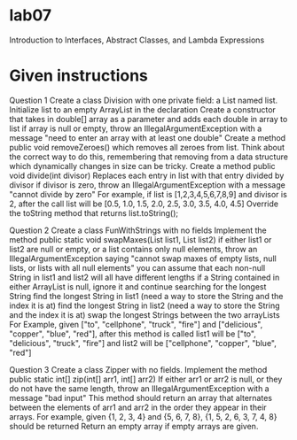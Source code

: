 # lab07

Introduction to Interfaces, Abstract Classes, and Lambda Expressions

# Given instructions

Question 1
Create a class Division with one private field: a List<Double> named list.
Initialize list to an empty ArrayList in the declaration
Create a constructor that takes in double[] array as a parameter and adds each double in array to list
if array is null or empty, throw an IllegalArgumentException with a message "need to enter an array with at least one double"
Create a method public void removeZeroes() which removes all zeroes from list. Think about the correct way to do this, remembering that removing from a data structure which dynamically changes in size can be tricky. 
Create a method public void divide(int divisor)
Replaces each entry in list with that entry divided by divisor
if divisor is zero, throw an IllegalArgumentException with a message "cannot divide by zero"
For example, if list is [1,2,3,4,5,6,7,8,9] and divisor is 2, after the call list will be [0.5, 1.0, 1.5, 2.0, 2.5, 3.0, 3.5, 4.0, 4.5]
Override the toString method that returns list.toString();
  
Question 2
Create a class FunWithStrings with no fields
Implement the method public static void swapMaxes(List<String> list1, List<String> list2)
if either list1 or list2 are null or empty, or a list contains only null elements, throw an IllegalArgumentException saying "cannot swap maxes of empty lists, null lists, or lists with all null elements"
you can assume that each non-null String in list1 and list2 will all have different lengths
if a String contained in either ArrayList is null, ignore it and continue searching for the longest String
find the longest String in list1 (need a way to store the String and the index it is at)
find the longest String in list2 (need a way to store the String and the index it is at)
swap the longest Strings between the two arrayLists
For Example, given ["to", "cellphone", "truck", "fire"] and ["delicious", "copper", "blue", "red"], after this method is called list1 will be ["to", "delicious", "truck", "fire"] and list2 will be ["cellphone", "copper", "blue", "red"]

Question 3
Create a class Zipper with no fields.
Implement the method public static int[] zip(int[] arr1, int[] arr2)
If either arr1 or arr2 is null, or they do not have the same length, throw an IllegalArgumentException with a message "bad input"
This method should return an array that alternates between the elements of arr1 and arr2 in the order they appear in their arrays.
For example, given {1, 2, 3, 4} and {5, 6, 7, 8}, {1, 5, 2, 6, 3, 7, 4, 8} should be returned
Return an empty array if empty arrays are given.

